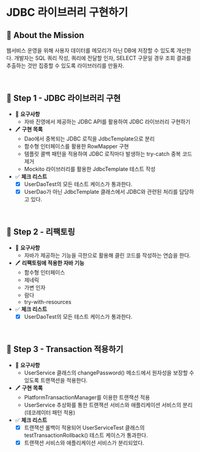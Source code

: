 # JDBC 라이브러리 구현하기
## 🚀 About the Mission
웹서비스 운영을 위해 사용자 데이터를 메모리가 아닌 DB에 저장할 수 있도록 개선한다.
개발자는 SQL 쿼리 작성, 쿼리에 전달할 인자, SELECT 구문일 경우 조회 결과를 추출하는 것만 집중할 수 있도록 라이브러리를 만들자.

<br>

## 📌 Step 1 - JDBC 라이브러리 구현
- 📝 <b>요구사항</b>
    - 자바 진영에서 제공하는 JDBC API를 활용하여 JDBC 라이브러리 구현하기
- 🖊 <b>구현 목록</b>
    - Dao에서 중복되는 JDBC 로직을 JdbcTemplate으로 분리
    - 함수형 인터페이스를 활용한 RowMapper 구현
    - 템플릿 콜백 패턴을 적용하여 JDBC 로직마다 발생하는 try-catch 중복 코드 제거
    - Mockito 라이브러리를 활용한 JdbcTemplate 테스트 작성
- ✅ <b>체크 리스트</b>
    - [x] UserDaoTest의 모든 테스트 케이스가 통과한다.
    - [x] UserDao가 아닌 JdbcTemplate 클래스에서 JDBC와 관련된 처리를 담당하고 있다.

<br>

## 📌 Step 2 - 리팩토링
- 📝 <b>요구사항</b>
    - 자바가 제공하는 기능을 극한으로 활용해 클린 코드를 작성하는 연습을 한다.
- 🖊 <b>리팩토링에 적용한 자바 기능</b>
    - 함수형 인터페이스
    - 제네릭
    - 가변 인자
    - 람다
    - try-with-resources
- ✅ <b>체크 리스트</b>
    - [x] UserDaoTest의 모든 테스트 케이스가 통과한다.

<br>

## 📌 Step 3 - Transaction 적용하기
- 📝 <b>요구사항</b>
    - UserService 클래스의 changePassword() 메소드에서 원자성을 보장할 수 있도록 트랜잭션을 적용한다.
- 🖊 <b>구현 목록</b>
    - PlatformTransactionManager를 이용한 트랜잭션 적용
    - UserService 추상화를 통한 트랜잭션 서비스와 애플리케이션 서비스의 분리(데코레이터 패턴 적용)
- ✅ <b>체크 리스트</b>
    - [x] 트랜잭션 롤백이 적용되어 UserServiceTest 클래스의 testTransactionRollback() 테스트 케이스가 통과한다.
    - [x] 트랜잭션 서비스와 애플리케이션 서비스가 분리되었다.